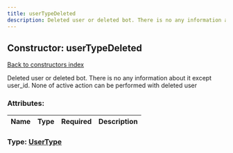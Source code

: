 ```yaml
---
title: userTypeDeleted
description: Deleted user or deleted bot. There is no any information about it except user_id. None of active action can be performed with deleted user
---
```

## Constructor: userTypeDeleted  
[Back to constructors index](index.md)



Deleted user or deleted bot. There is no any information about it except user_id. None of active action can be performed with deleted user

### Attributes:

| Name     |    Type       | Required | Description |
|----------|---------------|----------|-------------|



### Type: [UserType](../types/UserType.md)


